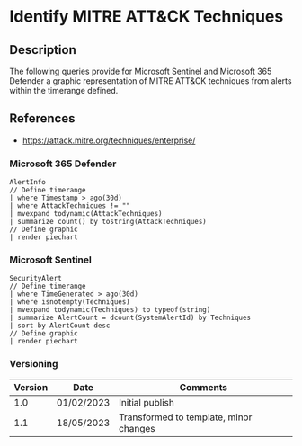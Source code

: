 # Identify MITRE ATT&CK Techniques

## Description

The following queries provide for Microsoft Sentinel and Microsoft 365 Defender a graphic representation of MITRE ATT&CK techniques from alerts within the timerange defined.

## References
- https://attack.mitre.org/techniques/enterprise/

### Microsoft 365 Defender
```
AlertInfo
// Define timerange
| where Timestamp > ago(30d)
| where AttackTechniques != ""
| mvexpand todynamic(AttackTechniques)
| summarize count() by tostring(AttackTechniques)
// Define graphic
| render piechart 
```
### Microsoft Sentinel
```
SecurityAlert
// Define timerange
| where TimeGenerated > ago(30d)
| where isnotempty(Techniques)
| mvexpand todynamic(Techniques) to typeof(string)
| summarize AlertCount = dcount(SystemAlertId) by Techniques
| sort by AlertCount desc
// Define graphic
| render piechart 
```

### Versioning
| Version       | Date          | Comments                               |
| ------------- |---------------| ---------------------------------------|
| 1.0           | 01/02/2023    | Initial publish                        |
| 1.1           | 18/05/2023    | Transformed to template, minor changes |
